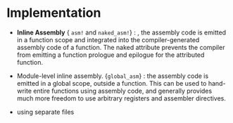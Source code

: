 # Implementation

- **Inline Assembly** { `asm!` and `naked_asm!`} : , the assembly code is emitted in a function scope and integrated into the compiler-generated assembly code of a function. The naked attribute prevents the compiler from emitting a function prologue and epilogue for the attributed function.

- Module-level inline assembly. {`global_asm`} : the assembly code is emitted in a global scope, outside a function. This can be used to hand-write entire functions using assembly code, and generally provides much more freedom to use arbitrary registers and assembler directives.

- using separate files